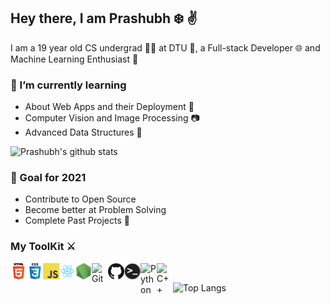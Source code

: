 ## Hey there, I am Prashubh :snowflake: :v:

I am a 19 year old CS undergrad :technologist: at DTU :school:, a Full-stack Developer :globe_with_meridians: and Machine Learning Enthusiast :robot:

### 🌱 I’m currently learning
- About Web Apps and their Deployment :rocket:
- Computer Vision and Image Processing :camera:
- Advanced Data Structures :scroll:

![Prashubh's github stats](https://github-readme-stats.vercel.app/api?username=PrashubhAtri&show_icons=true&hide_border=true&theme=onedark)

### :dart: Goal for 2021
- Contribute to Open Source
- Become better at Problem Solving
- Complete Past Projects :rofl:

### My ToolKit :crossed_swords:
<p>
    <img align="left" alt="HTML5" width="26px" src="https://raw.githubusercontent.com/github/explore/80688e429a7d4ef2fca1e82350fe8e3517d3494d/topics/html/html.png" title="HTML"/>
    <img align="left" alt="CSS3" width="26px" src="https://raw.githubusercontent.com/github/explore/80688e429a7d4ef2fca1e82350fe8e3517d3494d/topics/css/css.png" title="CSS"/>
    <img align="left" alt="JavaScript" width="26px" src="https://raw.githubusercontent.com/github/explore/80688e429a7d4ef2fca1e82350fe8e3517d3494d/topics/javascript/javascript.png"  title="JavaScript"/>
    <img align="left" alt="React" width="26px" src="https://raw.githubusercontent.com/github/explore/80688e429a7d4ef2fca1e82350fe8e3517d3494d/topics/react/react.png" title="React"/>
    <img align="left" alt="Node.js" width="26px" src="https://raw.githubusercontent.com/github/explore/80688e429a7d4ef2fca1e82350fe8e3517d3494d/topics/nodejs/nodejs.png" title="Node" />
    <img align="left" alt="Git" width="26px" src="https://git-scm.com/images/logos/downloads/Git-Icon-1788C.png" title="Git" />
    <img align="left" alt="GitHub" width="26px" src="https://raw.githubusercontent.com/github/explore/78df643247d429f6cc873026c0622819ad797942/topics/github/github.png" title="GitHub" />
    <img align="left" alt="Terminal" width="26px" src="https://raw.githubusercontent.com/github/explore/80688e429a7d4ef2fca1e82350fe8e3517d3494d/topics/terminal/terminal.png" title="Terminal" />
    <img align="left" alt="Python" width="26px" src="https://cdn4.iconfinder.com/data/icons/logos-and-brands/512/267_Python_logo-512.png" title="Python" />
    <img align="left" alt="C++" width="26px" src="https://raw.githubusercontent.com/isocpp/logos/master/cpp_logo.png" title="C++" />
</p>

<br />

![Top Langs](https://github-readme-stats.vercel.app/api/top-langs/?username=PrashubhAtri&hide_border=true&theme=onedark&lang_count=3&layout=compact)

<!-- ![Prashubh's wakatime stats](https://github-readme-stats.vercel.app/api/wakatime?username=PrashubhAtri) -->

<!--
**PrashubhAtri/PrashubhAtri** is a ✨ _special_ ✨ repository because its `README.md` (this file) appears on your GitHub profile.

Here are some ideas to get you started:

- 🔭 I’m currently working on ...
- 🌱 I’m currently learning ...
- 👯 I’m looking to collaborate on ...
- 🤔 I’m looking for help with ...
- 💬 Ask me about ...
- 📫 How to reach me: ...
- 😄 Pronouns: ...
- ⚡ Fun fact: ...
-->
